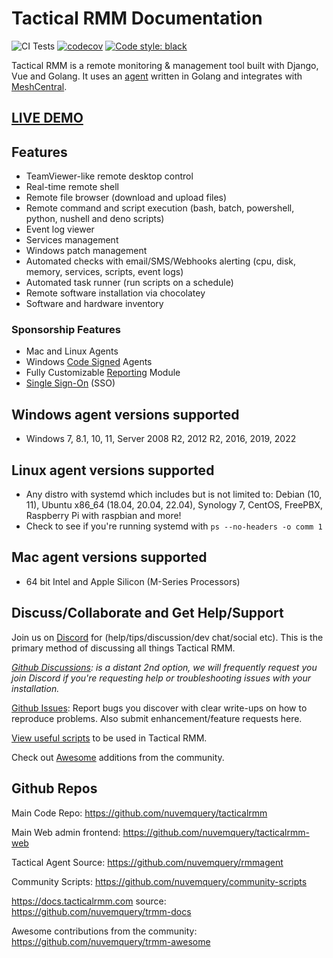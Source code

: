 # Tactical RMM Documentation

![CI Tests](https://github.com/nuvemquery/tacticalrmm/actions/workflows/ci-tests.yml/badge.svg?branch=develop)
[![codecov](https://codecov.io/gh/amidaware/tacticalrmm/branch/develop/graph/badge.svg?token=8ACUPVPTH6)](https://codecov.io/gh/amidaware/tacticalrmm)
[![Code style: black](https://img.shields.io/badge/code%20style-black-000000.svg)](https://github.com/python/black)

Tactical RMM is a remote monitoring & management tool built with Django, Vue and Golang.
It uses an [agent](https://github.com/nuvemquery/rmmagent) written in Golang and integrates with [MeshCentral](https://github.com/Ylianst/MeshCentral).

## [LIVE DEMO](https://demo.tacticalrmm.com/)

## Features

- TeamViewer-like remote desktop control
- Real-time remote shell
- Remote file browser (download and upload files)
- Remote command and script execution (bash, batch, powershell, python, nushell and deno scripts)
- Event log viewer
- Services management
- Windows patch management
- Automated checks with email/SMS/Webhooks alerting (cpu, disk, memory, services, scripts, event logs)
- Automated task runner (run scripts on a schedule)
- Remote software installation via chocolatey
- Software and hardware inventory

### Sponsorship Features

- Mac and Linux Agents
- Windows [Code Signed](./code_signing.md) Agents
- Fully Customizable [Reporting](./ee/reporting/reporting_overview.md) Module
- [Single Sign-On](./ee/sso/sso.md) (SSO)

## Windows agent versions supported

- Windows 7, 8.1, 10, 11, Server 2008 R2, 2012 R2, 2016, 2019, 2022

## Linux agent versions supported

- Any distro with systemd which includes but is not limited to: Debian (10, 11), Ubuntu x86_64 (18.04, 20.04, 22.04), Synology 7, CentOS, FreePBX, Raspberry Pi with raspbian and more!
- Check to see if you're running systemd with `ps --no-headers -o comm 1`

## Mac agent versions supported

- 64 bit Intel and Apple Silicon (M-Series Processors)

## Discuss/Collaborate and Get Help/Support

Join us on [Discord](https://discord.gg/upGTkWp) for (help/tips/discussion/dev chat/social etc). This is the primary method of discussing all things Tactical RMM.

_[Github Discussions](https://github.com/nuvemquery/tacticalrmm/discussions): is a distant 2nd option, we will frequently request you join Discord if you're requesting help or troubleshooting issues with your installation._

[Github Issues](https://github.com/nuvemquery/tacticalrmm/issues): Report bugs you discover with clear write-ups on how to reproduce problems. Also submit enhancement/feature requests here.

[View useful scripts](https://github.com/nuvemquery/community-scripts) to be used in Tactical RMM.

Check out [Awesome](https://github.com/nuvemquery/trmm-awesome) additions from the community.

## Github Repos

Main Code Repo: <https://github.com/nuvemquery/tacticalrmm>

Main Web admin frontend: <https://github.com/nuvemquery/tacticalrmm-web>

Tactical Agent Source: <https://github.com/nuvemquery/rmmagent>

Community Scripts: <https://github.com/nuvemquery/community-scripts>

<https://docs.tacticalrmm.com> source: <https://github.com/nuvemquery/trmm-docs>

Awesome contributions from the community: <https://github.com/nuvemquery/trmm-awesome>
